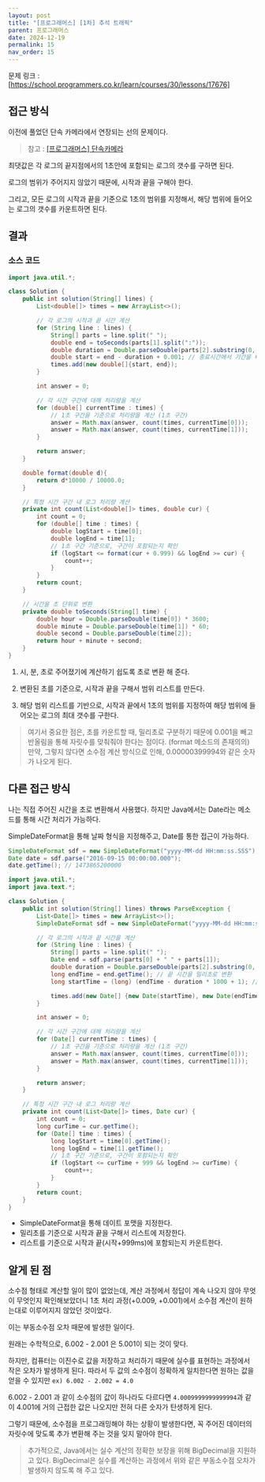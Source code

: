 ```yaml
---
layout: post
title: "[프로그래머스] [1차] 추석 트래픽"
parent: 프로그래머스
date: 2024-12-19
permalink: 15
nav_order: 15
---
```


문제 링크 : [https://school.programmers.co.kr/learn/courses/30/lessons/17676]

## 접근 방식

이전에 풀었던 단속 카메라에서 연장되는 선의 문제이다.

> 참고 : [[프로그래머스] 단속카메라](https://cutepassions.github.io/%EC%95%8C%EA%B3%A0%EB%A6%AC%EC%A6%98-%EA%B3%B5%EB%B6%80/%ED%94%84%EB%A1%9C%EA%B7%B8%EB%9E%98%EB%A8%B8%EC%8A%A4/14)

최댓값은 각 로그의 끝지점에서의 1초안에 포함되는 로그의 갯수를 구하면 된다.

로그의 범위가 주어지지 않았기 때문에, 시작과 끝을 구해야 한다.

그리고, 모든 로그의 시작과 끝을 기준으로 1초의 범위를 지정해서, 해당 범위에 들어오는 로그의 갯수를 카운트하면 된다.

## 결과

### 소스 코드

```java
import java.util.*;

class Solution {
    public int solution(String[] lines) {
        List<double[]> times = new ArrayList<>();

        // 각 로그의 시작과 끝 시간 계산
        for (String line : lines) {
            String[] parts = line.split(" ");
            double end = toSeconds(parts[1].split(":"));
            double duration = Double.parseDouble(parts[2].substring(0, parts[2].length() - 1));
            double start = end - duration + 0.001; // 종료시간에서 기간을 빼고, 0.001을 더하기
            times.add(new double[]{start, end});
        }

        int answer = 0;

        // 각 시간 구간에 대해 처리량을 계산
        for (double[] currentTime : times) {
            // 1초 구간을 기준으로 처리량을 계산 (1초 구간)
            answer = Math.max(answer, count(times, currentTime[0]));
            answer = Math.max(answer, count(times, currentTime[1]));
        }

        return answer;
    }

    double format(double d){
        return d*10000 / 10000.0;
    }

    // 특정 시간 구간 내 로그 처리량 계산
    private int count(List<double[]> times, double cur) {
        int count = 0;
        for (double[] time : times) {
            double logStart = time[0];
            double logEnd = time[1];
            // 1초 구간 기준으로, 구간이 포함되는지 확인
            if (logStart <= format(cur + 0.999) && logEnd >= cur) {
                count++;
            }
        }
        return count;
    }

    // 시간을 초 단위로 변환
    private double toSeconds(String[] time) {
        double hour = Double.parseDouble(time[0]) * 3600;
        double minute = Double.parseDouble(time[1]) * 60;
        double second = Double.parseDouble(time[2]);
        return hour + minute + second;
    }
}

```

1. 시, 분, 초로 주어졌기에 계산하기 쉽도록 초로 변환 해 준다.

1. 변환된 초를 기준으로, 시작과 끝을 구해서 범위 리스트를 만든다.

1. 해당 범위 리스트를 기반으로, 시작과 끝에서 1초의 범위를 지정하여 해당 범위에 들어오는 로그의 최대 갯수를 구한다.

> 여기서 중요한 점은, 초를 카운트할 때, 밀리초로 구분하기 때문에 0.001을 빼고 반올림을 통해 자릿수를 맞춰줘야 한다는 점이다. (format 메소드의 존재의의)  
> 만약, 그렇지 않다면 소수점 계산 방식으로 인해, 0.00000399994와 같은 숫자가 나오게 된다.

## 다른 접근 방식

나는 직접 주어진 시간을 초로 변환해서 사용했다. 하지만 Java에서는 Date라는 메소드를 통해 시간 처리가 가능하다.

SimpleDateFormat을 통해 날짜 형식을 지정해주고, Date를 통한 접근이 가능하다.

```java
SimpleDateFormat sdf = new SimpleDateFormat("yyyy-MM-dd HH:mm:ss.SSS");
Date date = sdf.parse("2016-09-15 00:00:00.000");
date.getTime(); // 1473865200000
```

```java
import java.util.*;
import java.text.*;

class Solution {
    public int solution(String[] lines) throws ParseException {
        List<Date[]> times = new ArrayList<>();
        SimpleDateFormat sdf = new SimpleDateFormat("yyyy-MM-dd HH:mm:ss.SSS");

        // 각 로그의 시작과 끝 시간을 계산
        for (String line : lines) {
            String[] parts = line.split(" ");
            Date end = sdf.parse(parts[0] + " " + parts[1]);
            double duration = Double.parseDouble(parts[2].substring(0, parts[2].length() - 1));
            long endTime = end.getTime(); // 끝 시간을 밀리초로 변환
            long startTime = (long) (endTime - duration * 1000 + 1); // 시작 시간을 밀리초로 변환, 0.001초 더하기

            times.add(new Date[] {new Date(startTime), new Date(endTime)});
        }

        int answer = 0;

        // 각 시간 구간에 대해 처리량을 계산
        for (Date[] currentTime : times) {
            // 1초 구간을 기준으로 처리량을 계산 (1초 구간)
            answer = Math.max(answer, count(times, currentTime[0]));
            answer = Math.max(answer, count(times, currentTime[1]));
        }

        return answer;
    }

    // 특정 시간 구간 내 로그 처리량 계산
    private int count(List<Date[]> times, Date cur) {
        int count = 0;
        long curTime = cur.getTime();
        for (Date[] time : times) {
            long logStart = time[0].getTime();
            long logEnd = time[1].getTime();
            // 1초 구간 기준으로, 구간이 포함되는지 확인
            if (logStart <= curTime + 999 && logEnd >= curTime) {
                count++;
            }
        }
        return count;
    }
}
```

- SimpleDateFormat을 통해 데이트 포맷을 지정한다.
- 밀리초를 기준으로 시작과 끝을 구해서 리스트에 저장한다.
- 리스트를 기준으로 시작과 끝(시작+999ms)에 포함되는지 카운트한다.

## 알게 된 점

소수점 형태로 계산할 일이 많이 없었는데, 계산 과정에서 정답이 계속 나오지 않아 무엇이 무엇인지 확인해보았더니 1초 처리 과정(+0.009, +0.001)에서 소수점 계산이 원하는대로 이루어지지 않았던 것이었다.

이는 부동소수점 오차 때문에 발생한 일이다.

원래는 수학적으로, 6.002 - 2.001 은 5.001이 되는 것이 맞다.

하지만, 컴퓨터는 이진수로 값을 저장하고 처리하기 때문에 실수를 표현하는 과정에서 작은 오차가 발생하게 된다. 따라서 두 값의 소수점이 정확하게 일치한다면 원하는 값을 얻을 수 있지만 `ex) 6.002 - 2.002 = 4.0`

6.002 - 2.001 과 같이 소수점의 값이 하나라도 다르다면 `4.0009999999999994`과 같이 4.001에 거의 근접한 값은 나오지만 전혀 다른 숫자가 탄생하게 된다.

그렇기 때문에, 소수점을 프로그래밍해야 하는 상황이 발생한다면, 꼭 주어진 데이터의 자릿수에 맞도록 추가 변환해 주는 것을 잊지 말아야 한다.

> 추가적으로, Java에서는 실수 계산의 정확한 보장을 위해 BigDecimal을 지원하고 있다. BigDecimal은 실수를 계산하는 과정에서 위와 같은 부동소수점 오차가 발생하지 않도록 해 주고 있다.

[https://school.programmers.co.kr/learn/courses/30/lessons/17676]: https://school.programmers.co.kr/learn/courses/30/lessons/17676
